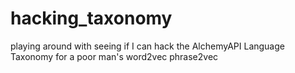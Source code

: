# hacking_taxonomy
playing around with seeing if I can hack the AlchemyAPI Language Taxonomy for a poor man's word2vec phrase2vec
